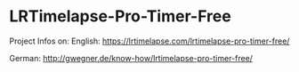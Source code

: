 # LRTimelapse-Pro-Timer-Free

Project Infos on:
English:
https://lrtimelapse.com/lrtimelapse-pro-timer-free/

German:
http://gwegner.de/know-how/lrtimelapse-pro-timer-free/


